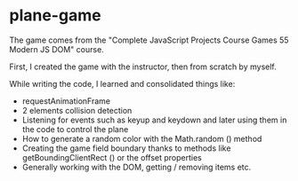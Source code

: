 # plane-game


The game comes from the "Complete JavaScript Projects Course Games 55 Modern JS DOM" course.

First, I created the game with the instructor, then from scratch by myself.

While writing the code, I learned and consolidated things like:

- requestAnimationFrame
- 2 elements collision detection
- Listening for events such as keyup and keydown and later using them in the code to control the plane
- How to generate a random color with the Math.random () method
- Creating the game field boundary thanks to methods like getBoundingClientRect () or the offset properties
- Generally working with the DOM, getting / removing items etc.
